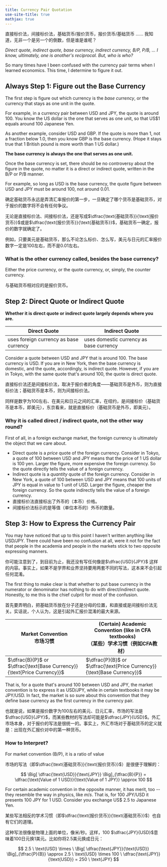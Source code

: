 ```yaml
---
title: Currency Pair Quotation
use-site-title: true
mathjax: true
---
```


直接标价法，间接标价法，基础货币/报价货币，报价货币/基础货币 ……  我知道，无非一个是另一个的倒数，但是谁是谁呢？

*Direct quote, indirect quote, base currency, indirect currency, B/P, P/B, ... I know, ultimately, one is another's reciprocal. But, who is who?*

So many times have I been confused with the currency pair terms  when I learned economics. This time, I determine to figure it out.

## Always Step 1: Figure out the Base Currency

The first step is figure out which currency is the *base currency*, or the currency that stays as one unit in the quote.

For example, in a currency pair between USD and JPY, the quote is around 100. You know the US dollar is the one that serves as one unit, so that US$1 equals around 100 Japanese Yen.

As another example, consider USD and GBP. If the quote is more than 1, not a fraction below 1.0, then you know GBP is the base currency. (Hope it stays true that 1 British pound is more worth than 1 US dollar.)

**The base currency is always the one that serves as one unit.**

Once the base currency is set, there should be no controversy about the figure in the quote, no matter it is a direct or indirect quote, written in the B/P or P/B manner.

For example, so long as USD is the base currency, the quote figure between USD and JPY must be around 100, not around 0.01.

确定基础货币永远是弄清汇率报价的第一步，一旦确定了哪个货币是基础货币，对于报价的数字将不会有任何争议。

无论是直接标价法、间接标价法，还是写成$\dfrac{\text{基础货币}}{\text{报价货币}}$或是$\dfrac{\text{报价货币}}{\text{基础货币}}$，基础货币一确定，报价的数字就确定了。

例如，只要美元是基础货币，那么不论怎么标价、怎么写，美元与日元的汇率报价数字一定是100左右，而不是0.01左右。

### What is the other currency called, besides the base currency?

Either the price currency, or the quote currency, or, simply, the counter currency.

与基础货币相对应的是报价货币。

## Step 2: Direct Quote or Indirect Quote

**Whether it is direct quote or indirect quote largely depends where you are.**

| Direct Quote                           | Indirect Quote                          |
| -------------------------------------- | --------------------------------------- |
| uses foreign currency as base currency | uses domestic currency as base currency |

Consider a quote between USD and JPY that is around 100. The base currency is USD. If you are in New York, then the base currency is domestic, and the quote, accordingly, is indirect quote. However, if you are in Tokyo, with the same quote that's around 100, the quote is direct quote.

直接标价法还是间接标价法，取决于报价者的角度——基础货币是外币，则为直接标价法；基础货币是本币，则为间接标价法。

同样是数字为100左右、在美元和日元之间的汇率，在纽约，是间接标价（基础货币是本币，即美元），东京看来，就是直接标价（基础货币是外币，即美元）。

### Why it is called direct / indirect quote, not the other way round?

First of all, in a foreign exchange market, the foreign currency is ultimately the object that we care about.

- Direct quote is a *price* quote of the foreign currency. Consider in Tokyo, a quote of 100 between USD and JPY means that the price of 1 US dollar is 100 yen. Larger the figure, more expensive the foreign currency. So the quote directly tells the value of a foreign currency.
- Indirect quote is a *quantity* quote of the foreign currency.  Consider in New York, a quote of 100 between USD and JPY means that 100 units of JPY is equal in value to 1 unit of USD. Larger the figure, cheaper the foreign currency. So the quote indirectly tells the value of a foreign currency.
- 直接标价法直接标出了外币的（本币）价格。
- 间接标价法标示的是等值（单位本币的）外币的数量。

## Step 3: How to Express the Currency Pair

You may have noticed that up to this point I haven't written anything like USD/JPY. There could have been no confusion at all, were it not for the fact that people in the academia and people in the markets stick to two opposite expressing manners.

你可能注意到了，到目前为止，我还没有写任何像是$\dfrac{USD}{JPY}$ 这样的内容。事实上，如果不是学界和业界坚持要用两套不同的写法，这本来不会引起任何混淆。

The first thing to make clear is that whether to put base currency in the numerator or denominator has nothing to do with direct/indirect quote. Honestly, to me this is the chief culprit for most of the confusion. 

首先要弄明白，把基础货币放在分子还是分母的位置，和直接或是间接标价法无关。实话说，个人认为，这是引起外汇报价混淆的最大来源。

| Market Convention<br />市场习惯                              | (Certain) Academic Convention (like in CFA textbooks) <br />（某些）学术习惯（例如CFA教材） |
| ------------------------------------------------------------ | ------------------------------------------------------------ |
| $\dfrac{B}{P}$ or $\dfrac{\text{Base Currency}}{\text{Price Currency}}$ | $\dfrac{P}{B}$ or $\dfrac{\text{Price Currency}}{\text{Base Currency}}$ |

That is, for a quote that's around 100 between USD and JPY, the market convention is to express it as USD/JPY, while in certain textbooks it may be JPY/USD. In fact, the market is so sure about this convention that they define base currency as the first currency in the currency pair.

也就是说，如果是报价数字为100左右的美元、日元汇率，市场的写法是$\dfrac{USD}{JPY}$，而某些教材的写法却可能是$\dfrac{JPY}{USD}$。外汇市场本身，对于报价的写法是很统一的。事实上，外汇市场对于基础货币的定义就是：出现在外汇报价对中的第一种货币。

### How to Interpret?

For market convention (B/P), it is a ratio of value

市场的写法（即$\dfrac{\text{基础货币}}{\text{报价货币}}$）是很便于理解的：

$$
\Big[ \dfrac{\text{USD}}{\text{JPY}} \Big]_{\tfrac{B}{P}} = \dfrac{\text{Value of 1 USD}}{\text{Value of 1 JPY}} \approx 100
$$

For certain academic convention in the opposite manner, it has merit, too -- they resemble the way in physics, like $m/s$. That is, for 100 JPY/USD it presents 100 JPY for 1 USD. Consider you exchange US$ 2.5 to Japanese Yen.

某些写法相反的学术习惯（即$\dfrac{\text{报价货币}}{\text{基础货币}}$）也自有它们的道理。

这种写法很像是物理上面的单位，像米/秒。这样，100 $\dfrac{JPY}{USD}$意味着100日元换1美元。比如你将2.5美元换成日元：

$$
2.5 \ \text{USD} \times \ \Big[ \dfrac{\text{JPY}}{\text{USD}} \Big]_{\tfrac{P}{B}} \approx 2.5 \ \text{USD} \times  100 \ \dfrac{\text{JPY}}{\text{USD}} = 250 \ \text{JPY}
$$


